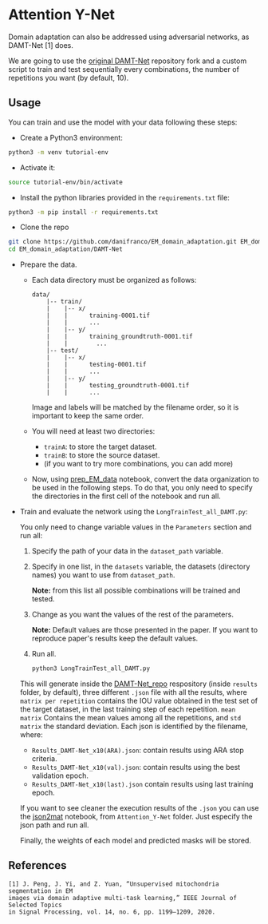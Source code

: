 # Attention Y-Net

Domain adaptation can also be addressed using adversarial networks, as DAMT-Net [1] does.

We are going to use the [original DAMT-Net](https://github.com/Jiajin-Yi/DAMT-Net) repository fork and a custom script to train and test sequentially every combinations, the number of repetitions you want (by default, 10).

## Usage

You can train and use the model with your data following these steps:

- Create a Python3 environment:

```Bash
python3 -m venv tutorial-env
```

- Activate it:

```Bash
source tutorial-env/bin/activate
```

- Install the python libraries provided in the `requirements.txt` file:

```Bash
python3 -m pip install -r requirements.txt
```

- Clone the repo

```Bash
git clone https://github.com/danifranco/EM_domain_adaptation.git EM_domain_adaptation
cd EM_domain_adaptation/DAMT-Net
```

- Prepare the data.

    - Each data directory must be organized as follows:

        ```
        data/
            |-- train/
            |    |-- x/
            |    |      training-0001.tif
            |    |      ...
            |    |-- y/
            |    |      training_groundtruth-0001.tif
            |    |        ...
            |-- test/
            |    |-- x/
            |    |      testing-0001.tif
            |    |      ...
            |    |-- y/
            |    |      testing_groundtruth-0001.tif
            |    |      ...
 
        ```
        Image and labels will be matched by the filename order, so it is important to keep the same order.

    - You will need at least two directories:
        * `trainA`: to store the target dataset.
        * `trainB`: to store the source dataset.
        * (if you want to try more combinations, you can add more)

    - Now, using [prep_EM_data](prep_EM_data.ipynb) notebook, convert the data organization to be used in the following steps. To do that, you only need to specify the directories in the first cell of the notebook and run all.
   
- Train and evaluate the network using the `LongTrainTest_all_DAMT.py`:

    You only need to change variable values in the `Parameters` section and run all:
        
    1) Specify the path of your data in the `dataset_path` variable.
    2) Specify in one list, in the `datasets` variable, the datasets (directory names) you want to use from `dataset_path`. 

        **Note:** from this list all possible combinations will be trained and tested.

    3) Change as you want the values of the rest of the parameters. 

        **Note:** Default values are those presented in the paper. If you want to reproduce paper's results keep the default values.

    4) Run all.
        ```Bash
        python3 LongTrainTest_all_DAMT.py
        ```
    This will generate inside the [DAMT-Net_repo](DAMT-Net_repo) respository (inside `results` folder, by default), three different `.json` file with all the results, where `matrix per repetition` contains the IOU value obtained in the test set of the target dataset, in the last training step of each repetition. `mean matrix` Contains the mean values among all the repetitions, and `std matrix` the standard deviation. Each json is identified by the filename, where:

    - `Results_DAMT-Net_x10(ARA).json`: contain results using ARA stop criteria.
    - `Results_DAMT-Net_x10(val).json`: contain results using the best validation epoch.
    - `Results_DAMT-Net_x10(last).json` contain results using last training epoch.

    If you want to see cleaner the execution results of the `.json` you can use the [json2mat](../Attention_Y-Net/json2mat.ipynb) notebook, from `Attention_Y-Net` folder. Just especify the json path and run all.

    Finally, the weights of each model and predicted masks will be stored.

## References

```
[1] J. Peng, J. Yi, and Z. Yuan, “Unsupervised mitochondria segmentation in EM
images via domain adaptive multi-task learning,” IEEE Journal of Selected Topics
in Signal Processing, vol. 14, no. 6, pp. 1199–1209, 2020.
```
